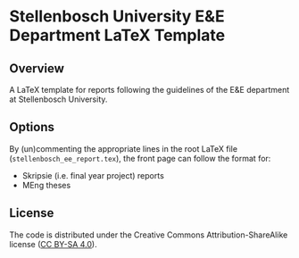 Stellenbosch University E&E Department LaTeX Template
=====================================================

Overview
--------
A LaTeX template for reports following the guidelines of the E&E department at
Stellenbosch University.


Options
-------
By (un)commenting the appropriate lines in the root LaTeX file
(`stellenbosch_ee_report.tex`), the front page can follow the format for:

- Skripsie (i.e. final year project) reports
- MEng theses


License
-------
The code is distributed under the Creative Commons Attribution-ShareAlike
license ([CC BY-SA 4.0](http://creativecommons.org/licenses/by-sa/4.0/)).
